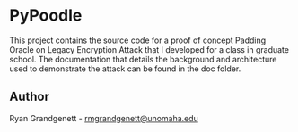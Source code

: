 PyPoodle
===============

This project contains the source code for a proof of concept Padding Oracle on Legacy Encryption Attack that I developed for a class in graduate school. The documentation that details the background and architecture used to demonstrate the attack can be found in the doc folder. 


Author
---------------

Ryan Grandgenett - rmgrandgenett@unomaha.edu